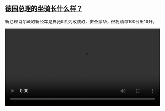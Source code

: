 <!--1639138628000-->
[德国总理的坐骑长什么样？](https://www.dw.com/zh/%E5%BE%B7%E5%9B%BD%E6%80%BB%E7%90%86%E7%9A%84%E5%9D%90%E9%AA%91%E9%95%BF%E4%BB%80%E4%B9%88%E6%A0%B7%EF%BC%9F/a-60079768)
------

<p>新总理肖尔茨的新公车是奔驰S系列改装的，安全豪华，但耗油每100公里19升。</small></p><video src="https://tvdownloaddw-a.akamaihd.net/dwtv_video/flv/vdt_zh/2021/bchi211210_001_mercedes_01r_sd_sor.mp4" controls style="width:100%"></video>
